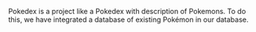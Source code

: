 Pokedex is a project like a Pokedex with description of Pokemons. To do this, we have integrated a database of existing Pokémon in our database.
